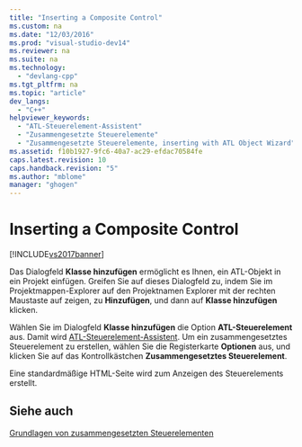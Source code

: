 ```yaml
---
title: "Inserting a Composite Control"
ms.custom: na
ms.date: "12/03/2016"
ms.prod: "visual-studio-dev14"
ms.reviewer: na
ms.suite: na
ms.technology: 
  - "devlang-cpp"
ms.tgt_pltfrm: na
ms.topic: "article"
dev_langs: 
  - "C++"
helpviewer_keywords: 
  - "ATL-Steuerelement-Assistent"
  - "Zusammengesetzte Steuerelemente"
  - "Zusammengesetzte Steuerelemente, inserting with ATL Object Wizard"
ms.assetid: f10b1927-9fc6-40a7-ac29-efdac70584fe
caps.latest.revision: 10
caps.handback.revision: "5"
ms.author: "mblome"
manager: "ghogen"
---
```

# Inserting a Composite Control
[!INCLUDE[vs2017banner](../assembler/inline/includes/vs2017banner.md)]

Das Dialogfeld **Klasse hinzufügen** ermöglicht es Ihnen, ein ATL\-Objekt in ein Projekt einfügen.  Greifen Sie auf dieses Dialogfeld zu, indem Sie im Projektmappen\-Explorer auf den Projektnamen Explorer mit der rechten Maustaste auf zeigen, zu **Hinzufügen**, und dann auf **Klasse hinzufügen** klicken.  
  
 Wählen Sie im Dialogfeld **Klasse hinzufügen** die Option **ATL\-Steuerelement** aus.  Damit wird [ATL\-Steuerelement\-Assistent](../atl/reference/atl-control-wizard.md).  Um ein zusammengesetztes Steuerelement zu erstellen, wählen Sie die Registerkarte **Optionen** aus, und klicken Sie auf das Kontrollkästchen **Zusammengesetztes Steuerelement**.  
  
 Eine standardmäßige HTML\-Seite wird zum Anzeigen des Steuerelements erstellt.  
  
## Siehe auch  
 [Grundlagen von zusammengesetzten Steuerelementen](../atl/atl-composite-control-fundamentals.md)